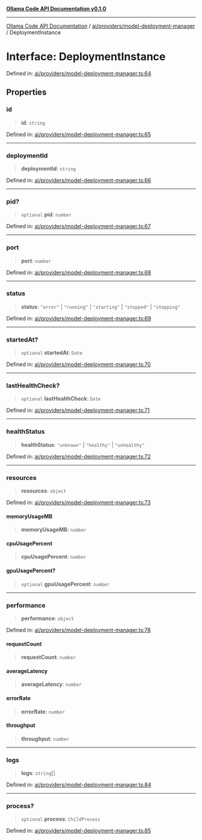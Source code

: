 [**Ollama Code API Documentation v0.1.0**](../../../../README.md)

***

[Ollama Code API Documentation](../../../../modules.md) / [ai/providers/model-deployment-manager](../README.md) / DeploymentInstance

# Interface: DeploymentInstance

Defined in: [ai/providers/model-deployment-manager.ts:64](https://github.com/erichchampion/ollama-code/blob/f584ec71c73423eb2d52696d6383301325c0df44/ollama-code/src/ai/providers/model-deployment-manager.ts#L64)

## Properties

### id

> **id**: `string`

Defined in: [ai/providers/model-deployment-manager.ts:65](https://github.com/erichchampion/ollama-code/blob/f584ec71c73423eb2d52696d6383301325c0df44/ollama-code/src/ai/providers/model-deployment-manager.ts#L65)

***

### deploymentId

> **deploymentId**: `string`

Defined in: [ai/providers/model-deployment-manager.ts:66](https://github.com/erichchampion/ollama-code/blob/f584ec71c73423eb2d52696d6383301325c0df44/ollama-code/src/ai/providers/model-deployment-manager.ts#L66)

***

### pid?

> `optional` **pid**: `number`

Defined in: [ai/providers/model-deployment-manager.ts:67](https://github.com/erichchampion/ollama-code/blob/f584ec71c73423eb2d52696d6383301325c0df44/ollama-code/src/ai/providers/model-deployment-manager.ts#L67)

***

### port

> **port**: `number`

Defined in: [ai/providers/model-deployment-manager.ts:68](https://github.com/erichchampion/ollama-code/blob/f584ec71c73423eb2d52696d6383301325c0df44/ollama-code/src/ai/providers/model-deployment-manager.ts#L68)

***

### status

> **status**: `"error"` \| `"running"` \| `"starting"` \| `"stopped"` \| `"stopping"`

Defined in: [ai/providers/model-deployment-manager.ts:69](https://github.com/erichchampion/ollama-code/blob/f584ec71c73423eb2d52696d6383301325c0df44/ollama-code/src/ai/providers/model-deployment-manager.ts#L69)

***

### startedAt?

> `optional` **startedAt**: `Date`

Defined in: [ai/providers/model-deployment-manager.ts:70](https://github.com/erichchampion/ollama-code/blob/f584ec71c73423eb2d52696d6383301325c0df44/ollama-code/src/ai/providers/model-deployment-manager.ts#L70)

***

### lastHealthCheck?

> `optional` **lastHealthCheck**: `Date`

Defined in: [ai/providers/model-deployment-manager.ts:71](https://github.com/erichchampion/ollama-code/blob/f584ec71c73423eb2d52696d6383301325c0df44/ollama-code/src/ai/providers/model-deployment-manager.ts#L71)

***

### healthStatus

> **healthStatus**: `"unknown"` \| `"healthy"` \| `"unhealthy"`

Defined in: [ai/providers/model-deployment-manager.ts:72](https://github.com/erichchampion/ollama-code/blob/f584ec71c73423eb2d52696d6383301325c0df44/ollama-code/src/ai/providers/model-deployment-manager.ts#L72)

***

### resources

> **resources**: `object`

Defined in: [ai/providers/model-deployment-manager.ts:73](https://github.com/erichchampion/ollama-code/blob/f584ec71c73423eb2d52696d6383301325c0df44/ollama-code/src/ai/providers/model-deployment-manager.ts#L73)

#### memoryUsageMB

> **memoryUsageMB**: `number`

#### cpuUsagePercent

> **cpuUsagePercent**: `number`

#### gpuUsagePercent?

> `optional` **gpuUsagePercent**: `number`

***

### performance

> **performance**: `object`

Defined in: [ai/providers/model-deployment-manager.ts:78](https://github.com/erichchampion/ollama-code/blob/f584ec71c73423eb2d52696d6383301325c0df44/ollama-code/src/ai/providers/model-deployment-manager.ts#L78)

#### requestCount

> **requestCount**: `number`

#### averageLatency

> **averageLatency**: `number`

#### errorRate

> **errorRate**: `number`

#### throughput

> **throughput**: `number`

***

### logs

> **logs**: `string`[]

Defined in: [ai/providers/model-deployment-manager.ts:84](https://github.com/erichchampion/ollama-code/blob/f584ec71c73423eb2d52696d6383301325c0df44/ollama-code/src/ai/providers/model-deployment-manager.ts#L84)

***

### process?

> `optional` **process**: `ChildProcess`

Defined in: [ai/providers/model-deployment-manager.ts:85](https://github.com/erichchampion/ollama-code/blob/f584ec71c73423eb2d52696d6383301325c0df44/ollama-code/src/ai/providers/model-deployment-manager.ts#L85)
